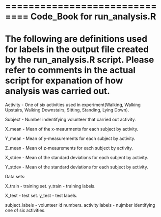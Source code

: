==============================
Code_Book for run_analysis.R
==============================
   The following are definitions used for labels in the output file created by the run_analysis.R script. Please refer to comments in the actual script for expanation of how analysis was carried out.
==============================

Activity - One of six activities used in experiment(Walking, Walking Upstairs, Walking Downstairs, Sitting, Standing, Lying Down).

Subject - Number indentifying volunteer that carried out activity.

X_mean - Mean of the x-meaurments for each subject by activity.

Y_mean - Mean of y-measurements for each subject by activity.

Z_mean - Mean of z-meaurements for each subject by activity.

X_stdev - Mean of the standard deviations for each subjent by activity.

Y_stdev - Mean of the standard deviations for each subject by activity.


Data sets:

X_train - training set.
y_train - training labels.

X_test - test set.
y_test - test labels.

subject_labels - volunteer id numbers.
activity labels - nujmber identifying one of six activities.


